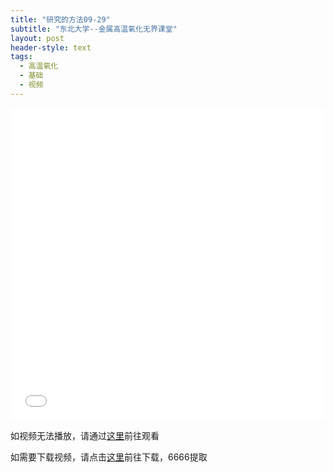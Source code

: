 ```yaml
---
title: "研究的方法09-29"
subtitle: "东北大学--金属高温氧化无界课堂"
layout: post
header-style: text
tags:
  - 高温氧化
  - 基础
  - 视频
---
```



<div class="aspect-ratio">
	<iframe src="//player.bilibili.com/player.html?aid=927183411&cid=82396732&page=8&high_quality=1&danmaku=0" scrolling="no" border="0" frameborder="no" framespacing="0" allowfullscreen="allowfullscreen" width="100%" height="500" sandbox="allow-top-navigation allow-same-origin allow-forms allow-scripts">> </iframe>
</div>



如视频无法播放，请通过<a href="https://www.bilibili.com/video/BV1nz4y1Z7tf">这里</a>前往观看

如需要下载视频，请点击<a href="https://pan.baidu.com/s/10nk9VeEQJBbDhhmTRZK_6g ">这里</a>前往下载，6666提取